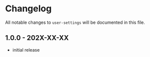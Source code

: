 # Changelog

All notable changes to `user-settings` will be documented in this file.

## 1.0.0 - 202X-XX-XX

- initial release
